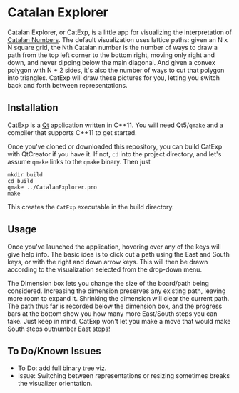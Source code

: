 Catalan Explorer
===

Catalan Explorer, or CatExp, is a little app for visualizing the interpretation
of
[Catalan Numbers](https://en.wikipedia.org/wiki/Catalan_number). The
default visualization uses lattice paths: given an N x N square grid,
the Nth Catalan number is the number of ways to draw a path from the
top left corner to the bottom right, moving only right and down, and
never dipping below the main diagonal. And given a convex polygon with
N + 2 sides, it's also the number of ways to cut that polygon into
triangles. CatExp will draw these pictures for you, letting
you switch back and forth between representations.

Installation
---
CatExp is a [Qt](http://qt.io) application written in C++11. You will
need Qt5/`qmake` and a compiler that supports C++11 to get started.

Once you've cloned or downloaded this repository, you can build CatExp
with QtCreator if you have it. If not, `cd` into the project directory,
and let's assume `qmake` links to the `qmake` binary. Then just

    mkdir build
	cd build
	qmake ../CatalanExplorer.pro
	make

This creates the `CatExp` executable in the build directory.

Usage
----
Once you've launched the application, hovering over any of the keys
will give help info. The basic idea is to click out a path using the
East and South keys, or with the right and down arrow keys. This will
then be drawn according to the visualization selected from the
drop-down menu.

The Dimension box lets you change the size of the board/path being
considered. Increasing the dimension preserves any existing path,
leaving more room to expand it. Shrinking the dimension will clear the
current path. The path thus far is recorded below the dimension box,
and the progress bars at the bottom show you how many more East/South
steps you can take. Just keep in mind, CatExp won't let you make a
move that would make South steps outnumber East steps!

To Do/Known Issues
---
- To Do: add full binary tree viz.
- Issue: Switching between representations or resizing sometimes
  breaks the visualizer orientation.
